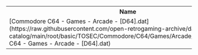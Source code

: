 <table>
<tr><th>Name</th><th>Size</th></tr>
<tr><td>
[Commodore C64 - Games - Arcade - [D64].dat](https://raw.githubusercontent.com/open-retrogaming-archive/dat-catalog/main/root/basic/TOSEC/Commodore/C64/Games/Arcade/[D64]/Commodore C64 - Games - Arcade - [D64].dat)
</td><td>12303774</td></tr>
</table>
